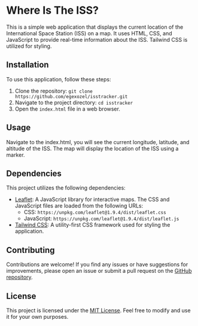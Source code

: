 # Where Is The ISS?

This is a simple web application that displays the current location of the International Space Station (ISS) on a map. It uses HTML, CSS, and JavaScript to provide real-time information about the ISS. Tailwind CSS is utilized for styling.

## Installation

To use this application, follow these steps:

1. Clone the repository: `git clone https://github.com/egexozel/isstracker.git`
2. Navigate to the project directory: `cd isstracker`
3. Open the `index.html` file in a web browser.

## Usage

Navigate to the index.html, you will see the current longitude, latitude, and altitude of the ISS. The map will display the location of the ISS using a marker.

## Dependencies

This project utilizes the following dependencies:

- [Leaflet](https://leafletjs.com/): A JavaScript library for interactive maps. The CSS and JavaScript files are loaded from the following URLs:
  - CSS: `https://unpkg.com/leaflet@1.9.4/dist/leaflet.css`
  - JavaScript: `https://unpkg.com/leaflet@1.9.4/dist/leaflet.js`
- [Tailwind CSS](https://tailwindcss.com/): A utility-first CSS framework used for styling the application.

## Contributing

Contributions are welcome! If you find any issues or have suggestions for improvements, please open an issue or submit a pull request on the [GitHub repository](https://github.com/your-username/your-repo).

## License

This project is licensed under the [MIT License](LICENSE). Feel free to modify and use it for your own purposes.
